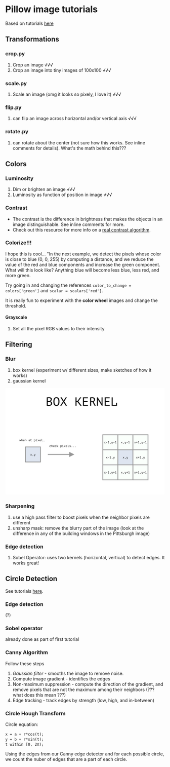 # Pillow image tutorials
Based on tutorials [here](https://www.codingame.com/playgrounds/2524/basic-image-manipulation/introduction)

## Transformations

### crop.py
1. Crop an image √√√
2. Crop an image into tiny images of 100x100 √√√

### scale.py
1. Scale an image (omg it looks so pixely, I love it) √√√

### flip.py
1. can flip an image across horizontal and/or vertical axis √√√

### rotate.py
1. can rotate about the center (not sure how this works. See inline comments for details). What's the math behind this???


## Colors

### Luminosity
1. Dim or brighten an image √√√
2. Luminosity as function of position in image √√√

### Contrast
- The contrast is the difference in brightness that makes the objects in an image distinguishable. See inline comments for more.
- Check out this resource for more info on a [real contrast algorithm](https://www.dfstudios.co.uk/articles/programming/image-programming-algorithms/image-processing-algorithms-part-5-contrast-adjustment/).

### Colorize!!!
I hope this is cool... "In the next example, we detect the pixels whose color is close to blue (0, 0, 255) by computing a distance, and we reduce the value of the red and blue components and increase the green component. What will this look like? Anything blue will become less blue, less red, and more green.

Try going in and changing the references `color_to_change = colors['green']` and `scalar = scalars['red']`.

It is really fun to experiment with the **color wheel** images and change the threshold.

#### Grayscale
1. Set all the pixel RGB values to their intensity


## Filtering

### Blur
1. box kernel (experiment w/ different sizes, make sketches of how it works)
2. gaussian kernel

![how box kernel works](./illustrations/box_kernel.png)

### Sharpening
1. use a high pass filter to boost pixels when the neighbor pixels are different
2. unsharp mask: remove the blurry part of the image (look at the difference in any of the building windows in the Pittsburgh image)

### Edge detection
1. Sobel Operator: uses two kernels (horizontal, vertical) to detect edges. It works great!


## Circle Detection
See tutorials [here](https://www.codingame.com/playgrounds/38470/how-to-detect-circles-in-images).

### Edge detection
(?)

### Sobel operator
already done as part of first tutorial

### Canny Algorithm
Follow these steps
1. *Gaussian filter* - smooths the image to remove noise.
2. Compute image gradient - identifies the edges
3. Non-maximum suppression - compute the direction of the gradient, and remove pixels that are not the maximum among their neighbors (??? what does this mean ???)
4. Edge tracking - track edges by strength (low, high, and in-between)

### Circle Hough Transform
Circle equation:
```
x = a + r*cos(t);
y = b + r*sin(t);
t within [0, 2π);
```

Using the edges from our Canny edge detector and for each possible circle, we count the nuber of edges that are a part of each circle.


